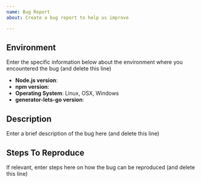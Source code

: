 ```yaml
---
name: Bug Report
about: Create a bug report to help us improve

---
```


## Environment
Enter the specific information below about the environment where you encountered the bug (and delete this line)
- **Node.js version**: 
- **npm version**: 
- **Operating System**: Linux, OSX, Windows
- **generator-lets-go version**: 

## Description
Enter a brief description of the bug here (and delete this line)

## Steps To Reproduce
If relevant, enter steps here on how the bug can be reproduced (and delete this line)
